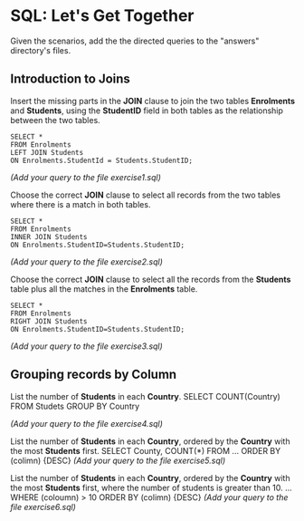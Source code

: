 # SQL: Let's Get Together

Given the scenarios, add the the directed queries to the "answers" directory's files.


## Introduction to Joins

Insert the missing parts in the **JOIN** clause to join the two tables **Enrolments** and **Students**, using the **StudentID** field in both tables as the relationship between the two tables.

```
SELECT *
FROM Enrolments
LEFT JOIN Students
ON Enrolments.StudentId = Students.StudentID;
```
*(Add your query to the file exercise1.sql)*

Choose the correct **JOIN** clause to select all records from the two tables where there is a match in both tables.

```
SELECT *
FROM Enrolments
INNER JOIN Students
ON Enrolments.StudentID=Students.StudentID;
```

*(Add your query to the file exercise2.sql)*


Choose the correct **JOIN** clause to select all the records from the **Students** table plus all the matches in the **Enrolments** table.


```
SELECT *
FROM Enrolments
RIGHT JOIN Students
ON Enrolments.StudentID=Students.StudentID;
```

*(Add your query to the file exercise3.sql)*

## Grouping records by Column
List the number of **Students** in each **Country**.
SELECT COUNT(Country) FROM Studets
GROUP BY Country

*(Add your query to the file exercise4.sql)*

List the number of **Students** in each **Country**, ordered by the **Country** with the most **Students** first.
SELECT County, COUNT(*) FROM 
... ORDER BY (colimn) {DESC}
*(Add your query to the file exercise5.sql)*



List the number of **Students** in each **Country**, ordered by the **Country** with the most **Students** first, where the number of students is greater than 10.
... WHERE (coloumn) > 10 ORDER BY (colimn) {DESC}
*(Add your query to the file exercise6.sql)*
